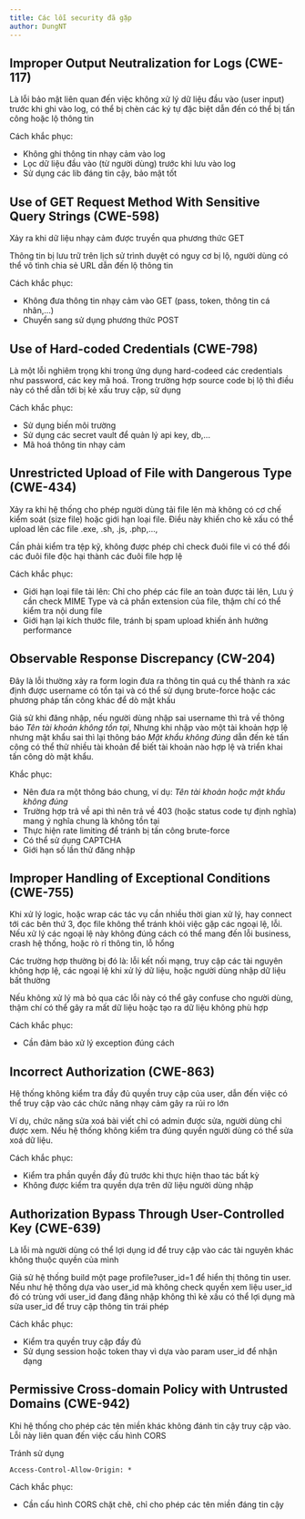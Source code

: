 ```yaml
---
title: Các lỗi security đã gặp
author: DungNT
---
```


## Improper Output Neutralization for Logs (CWE-117)

Là lỗi bảo mật liên quan đến việc không xử lý dữ liệu đầu vào (user input) trước khi ghi vào log, có thể bị chèn các ký tự đặc biệt dẫn đến có thể bị tấn công hoặc lộ thông tin

Cách khắc phục:
+ Không ghi thông tin nhạy cảm vào log
+ Lọc dữ liệu đầu vào (từ người dùng) trước khi lưu vào log
+ Sử dụng các lib đáng tin cậy, bảo mật tốt

## Use of GET Request Method With Sensitive Query Strings (CWE-598)

Xảy ra khi dữ liệu nhạy cảm được truyền qua phương thức GET

Thông tin bị lưu trữ trên lịch sử trình duyệt có nguy cơ bị lộ, người dùng có thể vô tình chia sẻ URL dẫn đến lộ thông tin

Cách khắc phục:
+ Không đưa thông tin nhạy cảm vào GET (pass, token, thông tin cá nhân,...)
+ Chuyển sang sử dụng phương thức POST

## Use of Hard-coded Credentials (CWE-798)

Là một lỗi nghiêm trọng khi trong ứng dụng hard-codeed các credentials như password, các key mã hoá. Trong trường hợp source code bị lộ thì điều này có thể dẫn tới bị kẻ xấu truy cập, sử dụng

Cách khắc phục:
+ Sử dụng biến môi trường
+ Sử dụng các secret vault để quản lý api key, db,...
+ Mã hoá thông tin nhạy cảm

## Unrestricted Upload of File with Dangerous Type (CWE-434)

Xảy ra khi hệ thống cho phép người dùng tải file lên mà không có cơ chế kiểm soát (size file) hoặc giới hạn loại file. Điều này khiến cho kẻ xấu có thể upload lên các file .exe, .sh, .js, .php,..., 

Cần phải kiểm tra tệp kỹ, không được phép chỉ check đuôi file vì có thể đổi các đuôi file độc hại thành các đuôi file hợp lệ

Cách khắc phục:
+ Giới hạn loại file tải lên:
 Chỉ cho phép các file an toàn được tải lên, Lưu ý cần check MIME Type và cả phần extension của file, thậm chí có thể kiểm tra nội dung file
+ Giới hạn lại kích thước file, tránh bị spam upload khiến ảnh hưởng performance

## Observable Response Discrepancy (CW-204)

Đây là lỗi thường xảy ra form login đưa ra thông tin quá cụ thể thành ra xác định được username có tồn tại và có thể sử dụng brute-force hoặc các phương pháp tấn công khác để dò mật khấu

Giả sử khi đăng nhập, nếu người dùng nhập sai username thì trả về thông báo *Tên tài khoản không tồn tại*, Nhưng khi nhập vào một tài khoản hợp lệ nhưng mật khẩu sai thì lại thông báo *Mật khẩu không đúng* dẫn đến kẻ tấn công có thể thử nhiều tài khoản để biết tài khoản nào hợp lệ và triển khai tấn công dò mật khẩu.

Khắc phục:
+ Nên đưa ra một thông báo chung, ví dụ: *Tên tài khoản hoặc mật khẩu không đúng*
+ Trường hợp trả về api thì nên trả về 403 (hoặc status code tự định nghĩa) mang ý nghĩa chung là không tồn tại 
+ Thực hiện rate limiting để tránh bị tấn công brute-force 
+ Có thể sử dụng CAPTCHA
+ Giới hạn số lần thử đăng nhập

## Improper Handling of Exceptional Conditions (CWE-755)

Khi xử lý logic, hoặc wrap các tác vụ cần nhiều thời gian xử lý, hay connect tới các bên thứ 3, đọc file không thể tránh khỏi việc gặp các ngoại lệ, lỗi. Nếu xử lý các ngoại lệ này không đúng cách có thể mang đến lỗi business, crash hệ thống, hoặc rò rỉ thông tin, lỗ hổng

Các trường hợp thường bị đó là: lỗi kết nối mạng, truy cập các tài nguyên không hợp lệ, các ngoại lệ khi xử lý dữ liệu, hoặc người dùng nhập dữ liệu bất thường 

Nếu không xử lý mà bỏ qua các lỗi này có thể gây confuse cho người dùng, thậm chí có thể gây ra mất dữ liệu hoặc tạo ra dữ liệu không phù hợp 

Cách khắc phục: 
+ Cần đảm bảo xử lý exception đúng cách

## Incorrect Authorization (CWE-863) 

Hệ thống không kiểm tra đầy đủ quyền truy cập của user, dẫn đến việc có thể truy cập vào các chức năng nhạy cảm gây ra rủi ro lớn

Ví dụ, chức năng sửa xoá bài viết chỉ có admin được sửa, người dùng chỉ được xem. Nếu hệ thống không kiểm tra đúng quyền người dùng có thể sửa xoá dữ liệu.

Cách khắc phục:
+ Kiểm tra phần quyền đầy đủ trước khi thực hiện thao tác bất kỳ
+ Không được kiểm tra quyền dựa trên dữ liệu người dùng nhập

## Authorization Bypass Through User-Controlled Key (CWE-639)

Là lỗi mà người dùng có thể lợi dụng id để truy cập vào các tài nguyên khác không thuộc quyền của mình

Giả sử hệ thống build một page profile?user_id=1 để hiển thị thông tin user. Nếu như hệ thống dựa vào user_id mà không check quyền xem liệu user_id đó có trùng với user_id đang đăng nhập không thì kẻ xấu có thể lợi dụng mà sửa user_id để truy cập thông tin trái phép

Cách khắc phục:
+ Kiểm tra quyền truy cập đầy đủ
+ Sử dụng session hoặc token thay vì dựa vào param user_id để nhận dạng

## Permissive Cross-domain Policy with Untrusted Domains (CWE-942)

Khi hệ thống cho phép các tên miền khác không đánh tin cậy truy cập vào. Lỗi này liên quan đến việc cấu hình CORS

Tránh sử dụng 
```
Access-Control-Allow-Origin: *
```

Cách khắc phục:
+ Cần cấu hình CORS chặt chẽ, chỉ cho phép các tên miền đáng tin cậy
